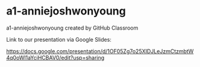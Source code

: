 # a1-anniejoshwonyoung
a1-anniejoshwonyoung created by GitHub Classroom

Link to our presentation via Google Slides:

https://docs.google.com/presentation/d/1OF05Zg7o25XIDJLeJzmCtzmbtW4q0oWl1aYciHCBAV0/edit?usp=sharing
